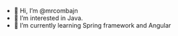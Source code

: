 - 👋 Hi, I’m @mrcombajn
- 👀 I’m interested in Java.
- 🌱 I’m currently learning Spring framework and Angular

<!---
mrcombajn/mrcombajn is a ✨ special ✨ repository because its `README.md` (this file) appears on your GitHub profile.
You can click the Preview link to take a look at your changes.
--->
